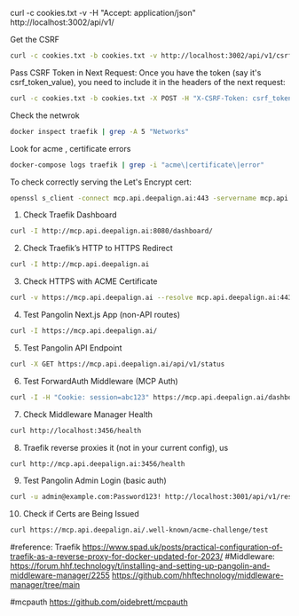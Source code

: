  curl -c cookies.txt -v -H "Accept: application/json" http://localhost:3002/api/v1/

 Get the CSRF
 ``` bash
 curl -c cookies.txt -b cookies.txt -v http://localhost:3002/api/v1/csrf-token
 ```

Pass CSRF Token in Next Request:
Once you have the token (say it's csrf_token_value), you need to include it in the headers of the next request:
 ```bash
 curl -c cookies.txt -b cookies.txt -X POST -H "X-CSRF-Token: csrf_token_value" -v http://localhost:3002/api/v1/sessions
```



Check the netwrok
```bash
docker inspect traefik | grep -A 5 "Networks"
```

Look for acme , certificate errors

```bash
docker-compose logs traefik | grep -i "acme\|certificate\|error"
```

To check correctly serving the Let's Encrypt cert:

```bash
openssl s_client -connect mcp.api.deepalign.ai:443 -servername mcp.api.deepalign.ai
```

1. Check Traefik Dashboard
```bash
curl -I http://mcp.api.deepalign.ai:8080/dashboard/
```

2. Check Traefik’s HTTP to HTTPS Redirect
```bash
curl -I http://mcp.api.deepalign.ai
```

3. Check HTTPS with ACME Certificate
```bash
curl -v https://mcp.api.deepalign.ai --resolve mcp.api.deepalign.ai:443:<your_host_ip>
```

4.  Test Pangolin Next.js App (non-API routes)
```bash
curl -I https://mcp.api.deepalign.ai/
```
5. Test Pangolin API Endpoint
```bash
curl -X GET https://mcp.api.deepalign.ai/api/v1/status
```
6. Test ForwardAuth Middleware (MCP Auth)
```bash
curl -I -H "Cookie: session=abc123" https://mcp.api.deepalign.ai/dashboard
```
7. Check Middleware Manager Health
```bash
curl http://localhost:3456/health
```
8.  Traefik reverse proxies it (not in your current config), us
```bash
curl http://mcp.api.deepalign.ai:3456/health
```
9. Test Pangolin Admin Login (basic auth)
```bash
curl -u admin@example.com:Password123! http://localhost:3001/api/v1/resources
```
10. Check if Certs are Being Issued
```bash
curl https://mcp.api.deepalign.ai/.well-known/acme-challenge/test
```




#reference: Traefik
https://www.spad.uk/posts/practical-configuration-of-traefik-as-a-reverse-proxy-for-docker-updated-for-2023/
#Middleware:
https://forum.hhf.technology/t/installing-and-setting-up-pangolin-and-middleware-manager/2255
https://github.com/hhftechnology/middleware-manager/tree/main

#mcpauth
https://github.com/oidebrett/mcpauth
